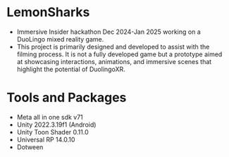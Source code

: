 # LemonSharks
- Immersive Insider hackathon Dec 2024-Jan 2025 working on a DuoLingo mixed reality game.
- This project is primarily designed and developed to assist with the filming process. It is not a fully developed game but a prototype aimed at showcasing interactions, animations, and immersive scenes that highlight the potential of DuolingoXR.

# Tools and Packages
- Meta all in one sdk v71
- Unity 2022.3.19f1 (Android)
- Unity Toon Shader 0.11.0
- Universal RP 14.0.10
- Dotween